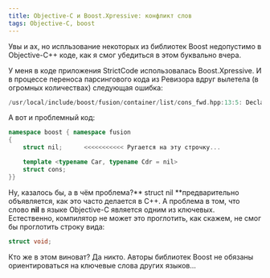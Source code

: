 ```yaml
---
title: Objective-C и Boost.Xpressive: конфликт слов
tags: Objective-C, boost
---
```


Увы и ах, но испльзование некоторых из библиотек Boost недопустимо в Objective-C++ коде, как я смог убедиться в этом буквально вчера.

У меня в коде приложения StrictCode использовалась Boost.Xpressive. И в процессе переноса парсингового кода из Ревизора вдруг вылетела (в огромных количествах) следующая ошибка:
```cpp
/usr/local/include/boost/fusion/container/list/cons_fwd.hpp:13:5: Declaration of anonymous struct must be a definition
```

А вот и проблемный код:
```cpp
namespace boost { namespace fusion
{
    struct nil;      <<<<<<<<<<< Ругается на эту строчку...

    template <typename Car, typename Cdr = nil>
    struct cons;
}}
```

Ну, казалось бы, а в чём проблема?** struct nil **предварительно объявляется, как это часто делается в С++. А проблема в том, что слово **nil** в языке Objective-C является одним из ключевых. Естественно, компилятор не может это проглотить, как скажем, не смог бы проглотить строку вида:
```cpp
struct void;
```

Кто же в этом виноват? Да никто. Авторы библиотек Boost не обязаны ориентироваться на ключевые слова других языков... 
